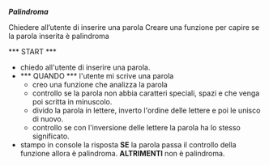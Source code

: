 ***Palindroma***

Chiedere all’utente di inserire una parola
Creare una funzione per capire se la parola inserita è palindroma


*** START ***

- chiedo all'utente di inserire una parola.
- *** QUANDO *** l'utente mi scrive una parola
  - creo una funzione che analizza la parola
  - controllo se la parola non abbia caratteri speciali, spazi e che venga poi scritta in minuscolo.
  - divido la parola in lettere, inverto l'ordine delle lettere e poi le unisco di nuovo.
  - controllo se con l'inversione delle lettere la parola ha lo stesso significato.
- stampo in console la risposta
  **SE** la parola passa il controllo della funzione allora è palindroma.
  **ALTRIMENTI** non è palindroma.   